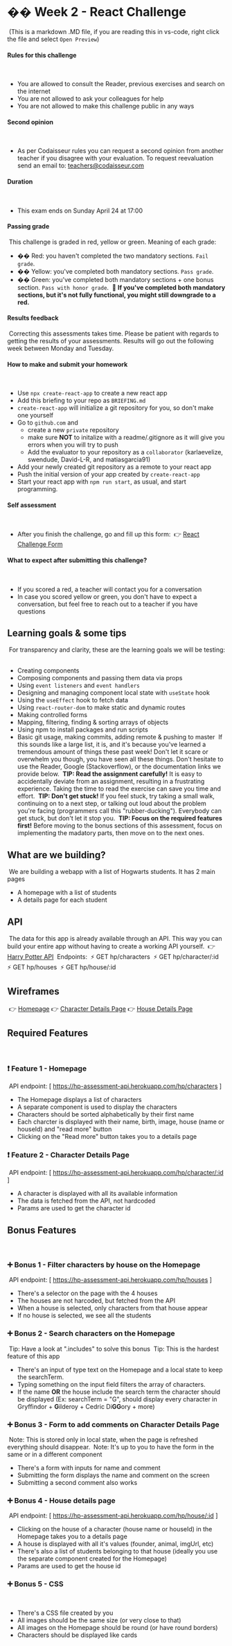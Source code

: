 # �� Week 2 - React Challenge

​
(This is a markdown .MD file, if you are reading this in vs-code, right click the file and select `Open Preview`)
​

#### Rules for this challenge

​

- You are allowed to consult the Reader, previous exercises and search on the internet
- You are not allowed to ask your colleagues for help
- You are not allowed to make this challenge public in any ways
  ​

#### Second opinion

​

- As per Codaisseur rules you can request a second opinion from another teacher if you disagree with your evaluation. To request reevaluation send an email to: teachers@codaisseur.com
  ​

#### Duration

​

- This exam ends on Sunday April 24 at 17:00
  ​

#### Passing grade

​
This challenge is graded in red, yellow or green. Meaning of each grade:
​

- �� Red: you haven't completed the two mandatory sections. `Fail grade`.
  ​
- �� Yellow: you've completed both mandatory sections. `Pass grade`.
  ​
- �� Green: you've completed both mandatory sections + one bonus section. `Pass with honor grade`.
  ​
  🚨 **If you've completed both mandatory sections, but it's not fully functional, you might still downgrade to a red.**
  ​

#### Results feedback

​
Correcting this assessments takes time. Please be patient with regards to getting the results of your assessments. Results will go out the following week between Monday and Tuesday.
​

#### How to make and submit your homework

​

- Use `npx create-react-app` to create a new react app
- Add this briefing to your repo as `BRIEFING.md`
- `create-react-app` will initialize a git repository for you, so don't make one yourself
- Go to `github.com` and
  - create a new `private` repository
  - make sure **NOT** to initalize with a readme/.gitignore as it will give you errors when you will try to push
  - Add the evaluator to your repository as a `collaborator` (karlaevelize, swendude, David-L-R, and matiasgarcia91)
- Add your newly created git repository as a remote to your react app
- Push the initial version of your app created by `create-react-app`
- Start your react app with `npm run start`, as usual, and start programming.
  ​

#### Self assessment

​

- After you finish the challenge, go and fill up this form:
  ​
  👉 [React Challenge Form](https://forms.gle/u12qYdMi1XFqppfGA)
  ​

#### What to expect after submitting this challenge?

​

- If you scored a red, a teacher will contact you for a conversation
- In case you scored yellow or green, you don't have to expect a conversation, but feel free to reach out to a teacher if you have questions
  ​

## Learning goals & some tips

​
For transparency and clarity, these are the learning goals we will be testing:
​

- Creating components
- Composing components and passing them data via props
- Using `event listeners` and `event handlers`
- Designing and managing component local state with `useState` hook
- Using the `useEffect` hook to fetch data
- Using `react-router-dom` to make static and dynamic routes
- Making controlled forms
- Mapping, filtering, finding & sorting arrays of objects
- Using npm to install packages and run scripts
- Basic git usage, making commits, adding remote & pushing to master
  ​
  If this sounds like a large list, it is, and it's because you've learned a tremendous amount of things these past week! Don't let it scare or overwhelm you though, you have seen all these things. Don't hesitate to use the Reader, Google (Stackoverflow), or the documentation links we provide below.
  ​
  **TIP: Read the assignment carefully!** It is easy to accidentally deviate from an assignment, resulting in a frustrating experience. Taking the time to read the exercise can save you time and effort.
  ​
  **TIP: Don't get stuck!** If you feel stuck, try taking a small walk, continuing on to a next step, or talking out loud about the problem you're facing (programmers call this "rubber-ducking"). Everybody can get stuck, but don't let it stop you.
  ​
  **TIP: Focus on the required features first!** Before moving to the bonus sections of this assessment, focus on implementing the madatory parts, then move on to the next ones.
  ​

## What are we building?

​
We are building a webapp with a list of Hogwarts students. It has 2 main pages
​

- A homepage with a list of students
- A details page for each student
  ​

## API

​
The data for this app is already available through an API. This way you can build your entire app without having to create a working API yourself.
​
👉 [Harry Potter API](https://hp-assessment-api.herokuapp.com/)
​
Endpoints:
​
⚡ GET hp/characters
​
⚡ GET hp/character/:id
​
⚡ GET hp/houses
​
⚡ GET hp/house/:id
​

## Wireframes

​
👉 [Homepage](https://media.discordapp.net/attachments/882561666787713024/885802683087355904/Image_2021-09-09_at_2.09.57_PM.png?width=1700&height=1236)
👉 [Character Details Page](https://media.discordapp.net/attachments/882561666787713024/885802686191112222/Image_2021-09-09_at_2.28.20_PM.png?width=1676&height=1236)
👉 [House Details Page](https://media.discordapp.net/attachments/882561666787713024/885802689261363221/Image_2021-09-09_at_3.05.44_PM.png?width=1648&height=1235)
​

## Required Features

​

### ❗ Feature 1 - Homepage

​
API endpoint: [ https://hp-assessment-api.herokuapp.com/hp/characters ]
​

- The Homepage displays a list of characters
- A separate component is used to display the characters
- Characters should be sorted alphabetically by their first name
- Each charcter is displayed with their name, birth, image, house (name or houseId) and "read more" button
- Clicking on the "Read more" button takes you to a details page
  ​

### ❗ Feature 2 - Character Details Page

​
API endpoint: [ https://hp-assessment-api.herokuapp.com/hp/character/:id ]
​

- A character is displayed with all its available information
- The data is fetched from the API, not hardcoded
- Params are used to get the character id
  ​

## Bonus Features

​

### ➕ Bonus 1 - Filter characters by house on the Homepage

​
API endpoint: [ https://hp-assessment-api.herokuapp.com/hp/houses ]
​

- There's a selector on the page with the 4 houses
- The houses are not harcoded, but fetched from the API
- When a house is selected, only characters from that house appear
- If no house is selected, we see all the students
  ​

### ➕ Bonus 2 - Search characters on the Homepage

​
Tip: Have a look at ".includes" to solve this bonus
​
Tip: This is the hardest feature of this app
​

- There's an input of type text on the Homepage and a local state to keep the searchTerm.
- Typing something on the input field filters the array of characters.
- If the name **OR** the house include the search term the character should be displayed
  (Ex: searchTerm = "G", should display every character in Gryffindor + **G**ilderoy + Cedric Di**GG**ory + more)
  ​

### ➕ Bonus 3 - Form to add comments on Character Details Page

​
Note: This is stored only in local state, when the page is refreshed everything should disappear.
​
Note: It's up to you to have the form in the same or in a different component
​

- There's a form with inputs for name and comment
- Submitting the form displays the name and comment on the screen
- Submitting a second comment also works
  ​

### ➕ Bonus 4 - House details page

​
API endpoint: [ https://hp-assessment-api.herokuapp.com/hp/house/:id ]
​

- Clicking on the house of a character (house name or houseId) in the Homepage takes you to a details page
- A house is displayed with all it's values (founder, animal, imgUrl, etc)
- There's also a list of students belonging to that house (ideally you use the separate component created for the Homepage)
- Params are used to get the house id
  ​

### ➕ Bonus 5 - CSS

​

- There's a CSS file created by you
- All images should be the same size (or very close to that)
- All images on the Homepage should be round (or have round borders)
- Characters should be displayed like cards
